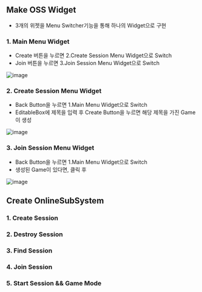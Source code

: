 ## Make OSS Widget
- 3개의 위젯을 Menu Switcher기능을 통해 하나의 Widget으로 구현

### 1. Main Menu Widget
- Create 버튼을 누르면 2.Create Session Menu Widget으로 Switch
- Join 버튼을 누르면 3.Join Session Menu Widget으로 Switch

![image](https://github.com/HanYooTae/Unreal-Game-Project1/assets/41534351/764cbfca-76da-412b-8b8a-84521cb9504c)

### 2. Create Session Menu Widget
- Back Button을 누르면 1.Main Menu Widget으로 Switch
- EditableBox에 제목을 입력 후 Create Button을 누르면 해당 제목을 가진 Game이 생성

![image](https://github.com/HanYooTae/Unreal-Game-Project1/assets/41534351/628bc423-727a-42e8-b340-caf5858c42bf)

### 3. Join Session Menu Widget
- Back Button을 누르면 1.Main Menu Widget으로 Switch
- 생성된 Game이 있다면, 클릭 후 

![image](https://github.com/HanYooTae/Unreal-Game-Project1/assets/41534351/a1498a06-4f84-48e9-86f6-e241b616f9c9)


## Create OnlineSubSystem

### 1. Create Session


### 2. Destroy Session


### 3. Find Session


### 4. Join Session


### 5. Start Session && Game Mode
